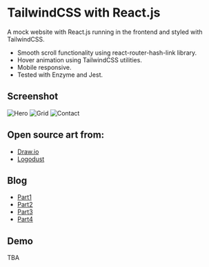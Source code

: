 # TailwindCSS with React.js

A mock website with React.js running in the frontend and styled with TailwindCSS. 

- Smooth scroll functionality using react-router-hash-link library.
- Hover animation using TailwindCSS utilities.
- Mobile responsive.
- Tested with Enzyme and Jest.

## Screenshot

![Hero]()
![Grid]()
![Contact]()

## Open source art from:

- [Draw.io](https://drawkit.io)
- [Logodust](https://logodust.com)

## Blog 

- [Part1](https://lendeta.medium.com/tailwindcss-with-react-js-pt-1-4b54222c4e52)
- [Part2](https://medium.com/codex/tailwindcss-with-react-js-pt-2-f7135de03ecf)
- [Part3](https://lendeta.medium.com/tailwindcss-with-react-js-pt-3-d5c677125fb7)
- [Part4](https://lendeta.medium.com/tailwindcss-with-react-js-pt-4-6dcc3b0b043)

## Demo

TBA